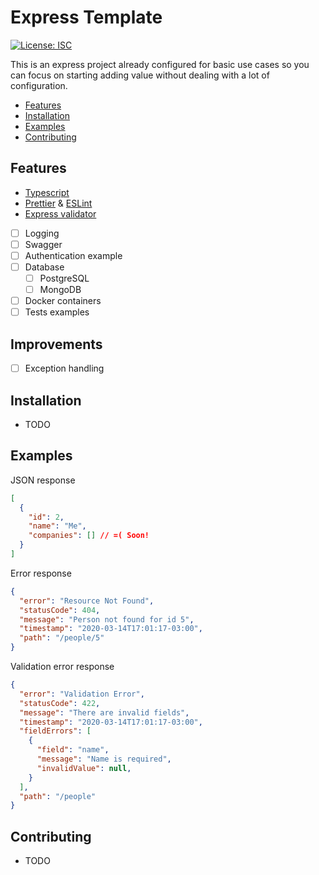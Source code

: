 # Express Template
[![License: ISC](https://img.shields.io/badge/License-ISC-blue.svg)](https://opensource.org/licenses/ISC)

This is an express project already configured for basic use cases so you can focus on starting adding value without dealing with a lot of configuration.

- [Features](#features)
- [Installation](#installation)
- [Examples](#examples)
- [Contributing](#contributing)

## Features
- [Typescript](https://www.npmjs.com/package/typescript)
- [Prettier](https://www.npmjs.com/package/prettier) & [ESLint](https://www.npmjs.com/package/eslint)
- [Express validator](https://www.npmjs.com/package/express-validator)
- [ ] Logging
- [ ] Swagger
- [ ] Authentication example
- [ ] Database
  - [ ] PostgreSQL
  - [ ] MongoDB
- [ ] Docker containers
- [ ] Tests examples

## Improvements
- [ ] Exception handling

## Installation
- TODO

## Examples

JSON response
```json
[
  {
    "id": 2,
    "name": "Me",
    "companies": [] // =( Soon!
  }
]
```

Error response
```json
{
  "error": "Resource Not Found",
  "statusCode": 404,
  "message": "Person not found for id 5",
  "timestamp": "2020-03-14T17:01:17-03:00",
  "path": "/people/5"
}
```

Validation error response
```json
{
  "error": "Validation Error",
  "statusCode": 422,
  "message": "There are invalid fields",
  "timestamp": "2020-03-14T17:01:17-03:00",
  "fieldErrors": [
    {    
      "field": "name",
      "message": "Name is required",
      "invalidValue": null,
    }    
  ],
  "path": "/people"
}
```

## Contributing
- TODO